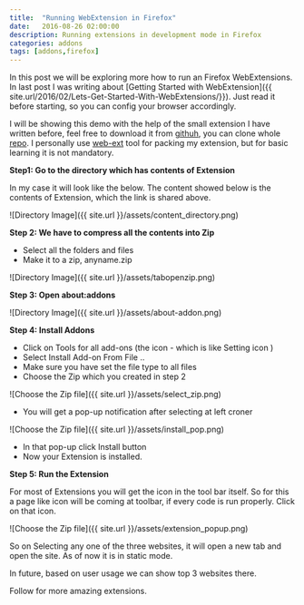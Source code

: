 ```yaml
---
title:  "Running WebExtension in Firefox"
date:   2016-08-26 02:00:00
description: Running extensions in development mode in Firefox
categories: addons
tags: [addons,firefox]
---
```


In this post we will be exploring more how to run an Firefox WebExtensions. In last post I was writing about [Getting Started with WebExtension]({{ site.url/2016/02/Lets-Get-Started-With-WebExtensions/}}). Just read it before starting, so you can config your browser accordingly. 


I will be showing this demo with the help of the small extension I have written before, feel free to download it from [githuh](https://github.com/iamVP7/MyExtensions/tree/master/tabopen/Firefox), you can clone whole [repo](https://github.com/iamVP7/MyExtensions/).  I personally use [web-ext](https://github.com/mozilla/web-ext) tool for packing my extension, but for basic learning it is not mandatory.


**Step1: Go to the directory which has contents of Extension**

In my case it will look like the below. The content showed below is the contents of Extension, which the link is shared above.

![Directory Image]({{  site.url }}/assets/content_directory.png)

**Step 2: We have to compress all the contents into Zip**

- Select all the folders and files
- Make it to a zip, anyname.zip

![Directory Image]({{  site.url }}/assets/tabopenzip.png)


**Step 3: Open about:addons**

![Directory Image]({{  site.url }}/assets/about-addon.png)

**Step 4: Install Addons**

- Click on Tools for all add-ons (the icon - which is like Setting icon )
- Select Install Add-on From File ..
- Make sure you have set the file type to all files
- Choose the Zip which you created in step 2

![Choose the Zip file]({{  site.url }}/assets/select_zip.png)

- You will get a pop-up notification after selecting at left croner

![Choose the Zip file]({{  site.url }}/assets/install_pop.png)

- In that pop-up click Install button
- Now your Extension is installed.

**Step 5: Run the Extension**

For most of Extensions you will get the icon in the tool bar itself. So for this a page like icon will be coming at toolbar, if every code is run properly. Click on that icon.

![Choose the Zip file]({{  site.url }}/assets/extension_popup.png)

So on Selecting any one of the three websites, it will open a new tab and open the site. As of now it is in static mode.

In future, based on user usage we can show top 3 websites there. 

Follow for more amazing extensions.

